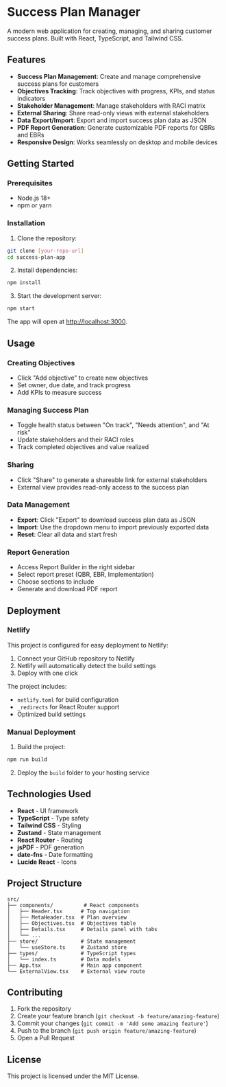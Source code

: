 # Success Plan Manager

A modern web application for creating, managing, and sharing customer success plans. Built with React, TypeScript, and Tailwind CSS.

## Features

- **Success Plan Management**: Create and manage comprehensive success plans for customers
- **Objectives Tracking**: Track objectives with progress, KPIs, and status indicators
- **Stakeholder Management**: Manage stakeholders with RACI matrix
- **External Sharing**: Share read-only views with external stakeholders
- **Data Export/Import**: Export and import success plan data as JSON
- **PDF Report Generation**: Generate customizable PDF reports for QBRs and EBRs
- **Responsive Design**: Works seamlessly on desktop and mobile devices

## Getting Started

### Prerequisites

- Node.js 18+ 
- npm or yarn

### Installation

1. Clone the repository:
```bash
git clone [your-repo-url]
cd success-plan-app
```

2. Install dependencies:
```bash
npm install
```

3. Start the development server:
```bash
npm start
```

The app will open at [http://localhost:3000](http://localhost:3000).

## Usage

### Creating Objectives
- Click "Add objective" to create new objectives
- Set owner, due date, and track progress
- Add KPIs to measure success

### Managing Success Plan
- Toggle health status between "On track", "Needs attention", and "At risk"
- Update stakeholders and their RACI roles
- Track completed objectives and value realized

### Sharing
- Click "Share" to generate a shareable link for external stakeholders
- External view provides read-only access to the success plan

### Data Management
- **Export**: Click "Export" to download success plan data as JSON
- **Import**: Use the dropdown menu to import previously exported data
- **Reset**: Clear all data and start fresh

### Report Generation
- Access Report Builder in the right sidebar
- Select report preset (QBR, EBR, Implementation)
- Choose sections to include
- Generate and download PDF report

## Deployment

### Netlify

This project is configured for easy deployment to Netlify:

1. Connect your GitHub repository to Netlify
2. Netlify will automatically detect the build settings
3. Deploy with one click

The project includes:
- `netlify.toml` for build configuration
- `_redirects` for React Router support
- Optimized build settings

### Manual Deployment

1. Build the project:
```bash
npm run build
```

2. Deploy the `build` folder to your hosting service

## Technologies Used

- **React** - UI framework
- **TypeScript** - Type safety
- **Tailwind CSS** - Styling
- **Zustand** - State management
- **React Router** - Routing
- **jsPDF** - PDF generation
- **date-fns** - Date formatting
- **Lucide React** - Icons

## Project Structure

```
src/
├── components/          # React components
│   ├── Header.tsx      # Top navigation
│   ├── MetaHeader.tsx  # Plan overview
│   ├── Objectives.tsx  # Objectives table
│   ├── Details.tsx     # Details panel with tabs
│   └── ...
├── store/              # State management
│   └── useStore.ts     # Zustand store
├── types/              # TypeScript types
│   └── index.ts        # Data models
├── App.tsx             # Main app component
└── ExternalView.tsx    # External view route
```

## Contributing

1. Fork the repository
2. Create your feature branch (`git checkout -b feature/amazing-feature`)
3. Commit your changes (`git commit -m 'Add some amazing feature'`)
4. Push to the branch (`git push origin feature/amazing-feature`)
5. Open a Pull Request

## License

This project is licensed under the MIT License.
